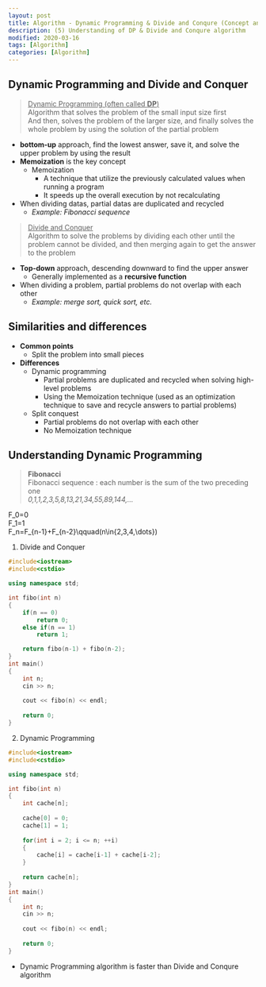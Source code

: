 ```yaml
---
layout: post
title: Algorithm - Dynamic Programming & Divide and Conqure (Concept and C++ examples)
description: (5) Understanding of DP & Divide and Conqure algorithm
modified: 2020-03-16
tags: [Algorithm]
categories: [Algorithm]
---
```


## Dynamic Programming and Divide and Conquer

> <u>Dynamic Programming (often called **DP**)</u>  
> Algorithm that solves the problem of the small input size first  
> And then, solves the problem of the larger size, and finally solves the whole problem by using the solution of the partial problem


- **bottom-up** approach, find the lowest answer, save it, and solve the upper problem by using the result
- **Memoization** is the key concept
	- Memoization
		- A technique that utilize the previously calculated values when running a program  
		- It speeds up the overall execution by not recalculating
- When dividing datas, partial datas are duplicated and recycled
	- _Example: Fibonacci sequence_


> <u>Divide and Conquer</u>  
> Algorithm to solve the problems by dividing each other until the problem cannot be divided, and then merging again to get the answer to the problem  


- **Top-down** approach, descending downward to find the upper answer  
	- Generally implemented as a **recursive function**  
-  When dividing a problem, partial problems do not overlap with each other  
	- _Example: merge sort, quick sort, etc._

## Similarities and differences
- **Common points**
	- Split the problem into small pieces
- **Differences**
	- Dynamic programming
		- Partial problems are duplicated and recycled when solving high-level problems
		- Using the Memoization technique (used as an optimization technique to save and recycle answers to partial problems)
	- Split conquest
		- Partial problems do not overlap with each other
		- No Memoization technique

## Understanding Dynamic Programming  
> **Fibonacci**  
> Fibonacci sequence : each number is the sum of the two preceding one  
> *0,1,1,2,3,5,8,13,21,34,55,89,144,...*  


F_0=0  
F_1=1  
F_n=F_{n-1}+F_{n-2}\qquad(n\in\{2,3,4,\dots\})  

1. Divide and Conquer  
```cpp
#include<iostream>
#include<cstdio>

using namespace std;

int fibo(int n)
{
	if(n == 0)
		return 0;
	else if(n == 1)
		return 1;

	return fibo(n-1) + fibo(n-2);
}
int main()
{
	int n;
	cin >> n;
	
	cout << fibo(n) << endl;
	
	return 0;
}
```


2. Dynamic Programming

```cpp
#include<iostream>
#include<cstdio>

using namespace std;

int fibo(int n)
{
	int cache[n];
	
	cache[0] = 0;
	cache[1] = 1;
	
	for(int i = 2; i <= n; ++i)
	{
		cache[i] = cache[i-1] + cache[i-2];
	}
	
	return cache[n];
}
int main()
{
	int n;
	cin >> n;
	
	cout << fibo(n) << endl;
	
	return 0;
}
```
* Dynamic Programming algorithm is faster than Divide and Conqure algorithm  
